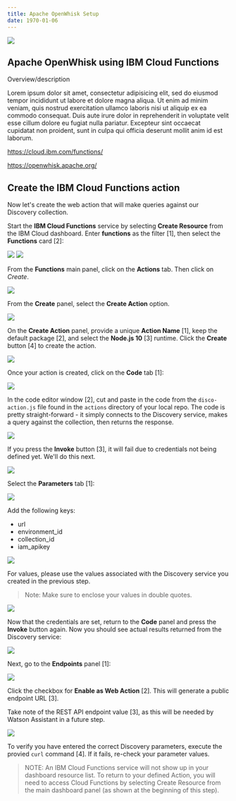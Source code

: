 ```yaml
---
title: Apache OpenWhisk Setup
date: 1970-01-06
---
```


![](assets/serverless_flow_1.png)

## Apache OpenWhisk using IBM Cloud Functions

Overview/description

Lorem ipsum dolor sit amet, consectetur adipisicing elit, sed do eiusmod
tempor incididunt ut labore et dolore magna aliqua. Ut enim ad minim veniam,
quis nostrud exercitation ullamco laboris nisi ut aliquip ex ea commodo
consequat. Duis aute irure dolor in reprehenderit in voluptate velit esse
cillum dolore eu fugiat nulla pariatur. Excepteur sint occaecat cupidatat non
proident, sunt in culpa qui officia deserunt mollit anim id est laborum.

https://cloud.ibm.com/functions/

https://openwhisk.apache.org/

## Create the IBM Cloud Functions action
Now let's create the web action that will make queries against our Discovery collection.

Start the **IBM Cloud Functions** service by selecting **Create Resource** from the IBM Cloud dashboard. Enter **functions** as the filter [1], then select the **Functions** card [2]:

![](assets/functions-cloud-catalog-search.png)
![](assets/functions-cloud-catalog.png)

From the **Functions** main panel, click on the **Actions** tab. Then click on *Create*.

![](assets/functions-actions.png)

From the **Create** panel, select the **Create Action** option.

![](assets/functions-create-1.png)

On the **Create Action** panel, provide a unique **Action Name** [1], keep the default package [2], and select the **Node.js 10** [3] runtime. Click the **Create** button [4] to create the action.

![](assets/functions-create-2.png)

Once your action is created, click on the **Code** tab [1]:

![](assets/functions-code-1.png)

In the code editor window [2], cut and paste in the code from the `disco-action.js` file found in the `actions` directory of your local repo. The code is pretty straight-forward - it simply connects to the Discovery service, makes a query against the collection, then returns the response.

![](assets/functions-code-2.png)

If you press the **Invoke** button [3], it will fail due to credentials not being defined yet. We'll do this next.

![](assets/functions-code-error.png)

Select the **Parameters** tab [1]:

![](assets/functions-parameters-empty.png)

Add the following keys:

* url
* environment_id
* collection_id
* iam_apikey

![](assets/functions-parameters-1.png)

For values, please use the values associated with the Discovery service you created in the previous step.

> Note: Make sure to enclose your values in double quotes.

![](assets/functions-parameters-2.png)

Now that the credentials are set, return to the **Code** panel and press the **Invoke** button again. Now you should see actual results returned from the Discovery service:

![](assets/functions-code-results.png)

Next, go to the **Endpoints** panel [1]:

![](assets/functions-endpoints-1.png)

Click the checkbox for **Enable as Web Action** [2]. This will generate a public endpoint URL [3].

Take note of the REST API endpoint value [3], as this will be needed by Watson Assistant in a future step.

![](assets/functions-endpoints-2.png)

To verify you have entered the correct Discovery parameters, execute the provied `curl` command [4]. If it fails, re-check your parameter values.

> NOTE: An IBM Cloud Functions service will not show up in your dashboard resource list. To return to your defined Action, you will need to access Cloud Functions by selecting Create Resource from the main dashboard panel (as shown at the beginning of this step).
